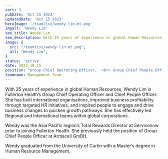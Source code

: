 ```yaml
---
sort: 3
pubDate: 'Oct 15 2023'
updatedDate: 'Oct 15 2023'
heroImage: '/teamlist/wendy-lin-mt.png'
imgalt: 'Wendy Lim'
seo_title: Wendy Lim
seo_description: With 25 years of experience in global Human Resources, Wendy Lim is Fullerton Health’s Group Chief Operating Officer and Chief People Officer.
image: {
  src: "/teamlist/wendy-lin-mt.png",
  alt: "Wendy Lim",
}
status: 'active'
date: 2023-10-15
position: "Group Chief Operating Officer,  <br> Group Chief People Officer"
teamname: Management Team
---
```


With 25 years of experience in global Human Resources, Wendy Lim is Fullerton Health’s Group Chief Operating Officer and Chief People Officer. She has built international organisations, improved business profitability through targeted HR initiatives, and inspired people to engage and drive business changes to quicken growth pathways. She has effectively led Regional and International teams within global corporations.

Wendy was the Asia Pacific region’s Total Rewards Director at Servicenow prior to joining Fullerton Health. She previously held the position of Group Chief People Officer at Armacell GmBH.

Wendy graduated from the University of Curtin with a Master’s degree in Human Resource Management.